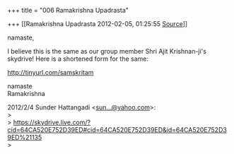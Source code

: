 +++
title = "006 Ramakrishna Upadrasta"

+++
[[Ramakrishna Upadrasta	2012-02-05, 01:25:55 [Source](https://groups.google.com/g/samskrita/c/L9l7Tww6fXQ)]]



namaste,

I believe this is the same as our group member Shri Ajit Krishnan-ji's  
skydrive! Here is a shortened form for the same:

<http://tinyurl.com/samskritam>

namaste  
Ramakrishna

  
2012/2/4 Sunder Hattangadi \<[sun...@yahoo.com]()\>:  
\>  
\> <https://skydrive.live.com/?cid=64CA520E752D39ED#cid=64CA520E752D39ED&id=64CA520E752D39ED%21135>  
\>  

